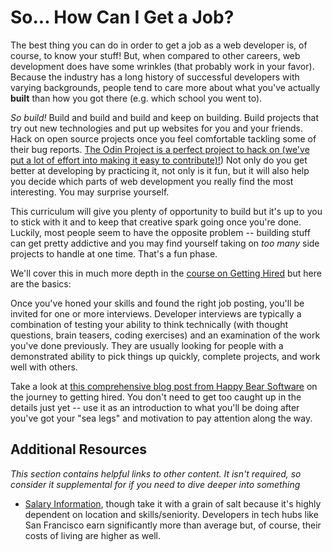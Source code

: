 # So... How Can I Get a Job?

The best thing you can do in order to get a job as a web developer is, of course, to know your stuff!  But, when compared to other careers, web development does have some wrinkles (that probably work in your favor).  Because the industry has a long history of successful developers with varying backgrounds, people tend to care more about what you've actually **built** than how you got there (e.g. which school you went to).  

*So build!*  Build and build and build and keep on building.  Build projects that try out new technologies and put up websites for you and your friends.  Hack on open source projects once you feel comfortable tackling some of their bug reports.  [The Odin Project is a perfect project to hack on (we've put a lot of effort into making it easy to contribute)!](/contributing)) Not only do you get better at developing by practicing it, not only is it fun, but it will also help you decide which parts of web development you really find the most interesting.  You may surprise yourself.  

This curriculum will give you plenty of opportunity to build but it's up to you to stick with it and to keep that creative spark going once you're done.  Luckily, most people seem to have the opposite problem -- building stuff can get pretty addictive and you may find yourself taking on *too many* side projects to handle at one time.  That's a fun phase.

We'll cover this in much more depth in the [course on Getting Hired](/courses/getting-hired-as-a-web-developer/lessons) but here are the basics:

Once you've honed your skills and found the right job posting, you'll be invited for one or more interviews.  Developer interviews are typically a combination of testing your ability to think technically (with thought questions, brain teasers, coding exercises) and an examination of the work you've done previously.  They are usually looking for people with a demonstrated ability to pick things up quickly, complete projects, and work well with others.

Take a look at [this comprehensive blog post from Happy Bear Software](http://happybearsoftware.com/how-to-get-a-programmer-job.html) on the journey to getting hired.  You don't need to get too caught up in the details just yet -- use it as an introduction to what you'll be doing after you've got your "sea legs" and motivation to pay attention along the way.

## Additional Resources

*This section contains helpful links to other content. It isn't required, so consider it supplemental for if you need to dive deeper into something*

* [Salary Information](http://www.indeed.com/salary/Web-Developer.html), though take it with a grain of salt because it's highly dependent on location and skills/seniority.  Developers in tech hubs like San Francisco earn significantly more than average but, of course, their costs of living are higher as well.